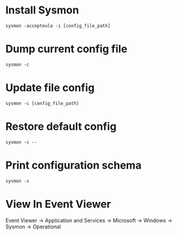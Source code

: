 # Install Sysmon
`sysmon -accepteula -i [config_file_path]`

# Dump current config file
`sysmon -c`

# Update file config
`sysmon -c [config_file_path]`
# Restore default config
`sysmon -c --`
# Print configuration schema
`sysmon -s`

# View In Event Viewer
Event Viewer -> Application and Services -> Microsoft -> Windows -> Sysmon -> Operational
